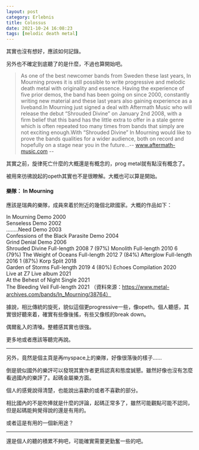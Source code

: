 ```yaml
---
layout: post
category: Erlebnis
title: Colossus
date: 2021-10-24 16:08:23
tags: [melodic death metal]
---
```


其實也沒有想好，應該如何記錄。

另外也不確定到底聽了的是什麼，不過也算開始吧。

> As one of the best newcomer bands from Sweden these last years, In Mourning proves it is still possible to write progressive and melodic death metal with originality and essence. Having the experience of five prior demos, the band has been going on since 2000, constantly writing new material and these last years also gaining experience as a liveband.In Mourning just signed a deal with Aftermath Music who will release the debut “Shrouded Divine” on January 2nd 2008, with a firm belief that this band has the little extra to offer in a stale genre which is often repeated too many times from bands that simply are not exciting enough.With “Shrouded Divine” In Mourning would like to prove the bands qualities for a wider audience, both on record and hopefully on a stage near you in the future...-- www.aftermath-music.com --

其實之前，旋律死亡什麼的大概還是有概念的，prog metal就有點沒有概念了。

被用來彷彿說起的opeth其實也不是很瞭解。大概也可以算是開始。

#### 樂隊： In Mourning

應該是瑞典的樂隊，成員來着於附近的幾個北歐國家。大概的作品如下：

In Mourning	Demo	2000	 
Senseless	Demo	2002	 
........Need	Demo	2003	 
Confessions of the Black Parasite	Demo	2004	 
Grind Denial	Demo	2006	 
Shrouded Divine	Full-length	2008	7 (97%)
Monolith	Full-length	2010	6 (79%)
The Weight of Oceans	Full-length	2012	7 (84%)
Afterglow	Full-length	2016	1 (87%)
Korp	Split	2018	 
Garden of Storms	Full-length	2019	4 (80%)
Echoes	Compilation	2020	 
Live at Z7	Live album	2021	 
At the Behest of Night	Single	2021	 
The Bleeding Veil	Full-length	2021	 （資料來源：https://www.metal-archives.com/bands/In_Mourning/38764）

據說，相比傳統的旋死，貌似這個更progressive一些，像opeth。個人聽感，其實很好聽來着，確實有些像後搖，有些又像核的break down。

偶爾亂入的清嗓。整體感其實也很強。

更多地或者應該等聽完再說。

--------

另外，竟然是個主頁是再myspace上的樂隊，好像很落後的樣子……

倒是貌似國外的樂評可以發現其實作者更爲認真和態度誠懇。雖然好像也沒有怎麼看過國內的樂評了。起碼金屬樂方面。

個人的感覺說得清楚，也能說出喜歡的或者不喜歡的部分。

相比國內的不是吹捧就是什麼的評論，起碼正常多了，雖然可能觀點可能不認同，但是起碼能夠覺得說的還是有用的。

或者這是有用的一個新用途？

--------

還是個人的聽的積累不夠吧，可能確實需要更勤奮一些的吧。




